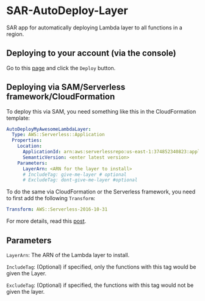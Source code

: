 # SAR-AutoDeploy-Layer

SAR app for automatically deploying Lambda layer to all functions in a region.

## Deploying to your account (via the console)

Go to this [page](https://serverlessrepo.aws.amazon.com/applications/arn:aws:serverlessrepo:us-east-1:374852340823:applications~autodeploy-layer) and click the `Deploy` button.

## Deploying via SAM/Serverless framework/CloudFormation

To deploy this via SAM, you need something like this in the CloudFormation template:

```yml
AutoDeployMyAwesomeLambdaLayer:
  Type: AWS::Serverless::Application
  Properties:
    Location:
      ApplicationId: arn:aws:serverlessrepo:us-east-1:374852340823:applications/autodeploy-layer
      SemanticVersion: <enter latest version>
    Parameters:
      LayerArn: <ARN for the layer to install>
      # IncludeTag: give-me-layer # optional
      # ExcludeTag: dont-give-me-layer #optional
```

To do the same via CloudFormation or the Serverless framework, you need to first add the following `Transform`:

```yml
Transform: AWS::Serverless-2016-10-31
```

For more details, read this [post](https://theburningmonk.com/2019/05/how-to-include-serverless-repository-apps-in-serverless-yml/).

## Parameters

`LayerArn`: The ARN of the Lambda layer to install.

`IncludeTag`: (Optional) if specified, only the functions with this tag would be given the Layer.

`ExcludeTag`: (Optional) if specified, the functions with this tag would not be given the layer.
